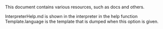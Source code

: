 This document contains various resources, such as docs and others.

InterpreterHelp.md is shown in the interpreter in the help function
Template.language is the template that is dumped when this option is given.
